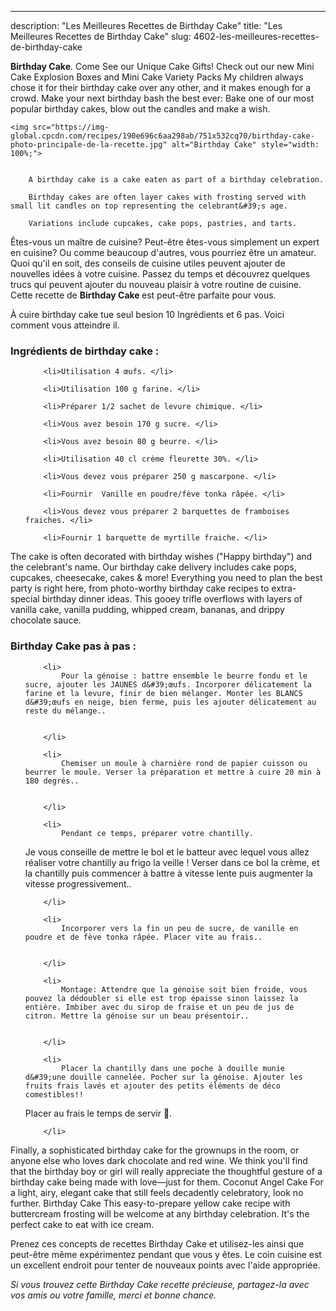 ---
description: "Les Meilleures Recettes de Birthday Cake"
title: "Les Meilleures Recettes de Birthday Cake"
slug: 4602-les-meilleures-recettes-de-birthday-cake

<p>
	<strong>Birthday Cake</strong>. 
	Come See our Unique Cake Gifts! Check out our new Mini Cake Explosion Boxes and Mini Cake Variety Packs My children always chose it for their birthday cake over any other, and it makes enough for a crowd. Make your next birthday bash the best ever: Bake one of our most popular birthday cakes, blow out the candles and make a wish.
</p>
<p>
	
	<img src="https://img-global.cpcdn.com/recipes/190e696c6aa298ab/751x532cq70/birthday-cake-photo-principale-de-la-recette.jpg" alt="Birthday Cake" style="width: 100%;">
	
	
		A birthday cake is a cake eaten as part of a birthday celebration.
	
		Birthday cakes are often layer cakes with frosting served with small lit candles on top representing the celebrant&#39;s age.
	
		Variations include cupcakes, cake pops, pastries, and tarts.
	
</p>

Êtes-vous un maître de cuisine? Peut-être êtes-vous simplement un expert en cuisine? Ou comme beaucoup d'autres, vous pourriez être un amateur. Quoi qu'il en soit, des conseils de cuisine utiles peuvent ajouter de nouvelles idées à votre cuisine. Passez du temps et découvrez quelques trucs qui peuvent ajouter du nouveau plaisir à votre routine de cuisine. Cette recette de <strong> Birthday Cake </strong> est peut-être parfaite pour vous.

<!--inarticleads1-->

À cuire birthday cake tue seul besion 10 Ingrédients et 6 pas. Voici comment vous atteindre il.

<h3>Ingrédients de birthday cake :</h3>

<ol>
	
		<li>Utilisation 4 œufs. </li>
	
		<li>Utilisation 100 g farine. </li>
	
		<li>Préparer 1/2 sachet de levure chimique. </li>
	
		<li>Vous avez besoin 170 g sucre. </li>
	
		<li>Vous avez besoin 80 g beurre. </li>
	
		<li>Utilisation 40 cl crème fleurette 30%. </li>
	
		<li>Vous devez vous préparer 250 g mascarpone. </li>
	
		<li>Fournir  Vanille en poudre/fève tonka râpée. </li>
	
		<li>Vous devez vous préparer 2 barquettes de framboises fraiches. </li>
	
		<li>Fournir 1 barquette de myrtille fraiche. </li>
	
</ol>

The cake is often decorated with birthday wishes (&#34;Happy birthday&#34;) and the celebrant&#39;s name. Our birthday cake delivery includes cake pops, cupcakes, cheesecake, cakes &amp; more! Everything you need to plan the best party is right here, from photo-worthy birthday cake recipes to extra-special birthday dinner ideas. This gooey trifle overflows with layers of vanilla cake, vanilla pudding, whipped cream, bananas, and drippy chocolate sauce. 

<!--inarticleads2-->

<h3>Birthday Cake pas à pas :</h3>

<ol>
	
		<li>
			Pour la génoise : battre ensemble le beurre fondu et le sucre, ajouter les JAUNES d&#39;œufs. Incorporer délicatement la farine et la levure, finir de bien mélanger. Monter les BLANCS d&#39;œufs en neige, bien ferme, puis les ajouter délicatement au reste du mélange..
			
			
		</li>
	
		<li>
			Chemiser un moule à charnière rond de papier cuisson ou beurrer le moule. Verser la préparation et mettre à cuire 20 min à 180 degrés..
			
			
		</li>
	
		<li>
			Pendant ce temps, préparer votre chantilly. 
Je vous conseille de mettre le bol et le batteur avec lequel vous allez réaliser votre chantilly au frigo la veille ! 
Verser dans ce bol la crème, et la chantilly puis commencer à battre à vitesse lente puis augmenter la vitesse progressivement..
			
			
		</li>
	
		<li>
			Incorporer vers la fin un peu de sucre, de vanille en poudre et de fève tonka râpée. Placer vite au frais..
			
			
		</li>
	
		<li>
			Montage: Attendre que la génoise soit bien froide, vous pouvez la dédoubler si elle est trop épaisse sinon laissez la entière. Imbiber avec du sirop de fraise et un peu de jus de citron. Mettre la génoise sur un beau présentoir..
			
			
		</li>
	
		<li>
			Placer la chantilly dans une poche à douille munie d&#39;une douille cannelée. Pocher sur la génoise. Ajouter les fruits frais lavés et ajouter des petits éléments de déco comestibles!!

Placer au frais le temps de servir 🎂.
			
			
		</li>
	
</ol>

Finally, a sophisticated birthday cake for the grownups in the room, or anyone else who loves dark chocolate and red wine. We think you&#39;ll find that the birthday boy or girl will really appreciate the thoughtful gesture of a birthday cake being made with love—just for them. Coconut Angel Cake For a light, airy, elegant cake that still feels decadently celebratory, look no further. Birthday Cake This easy-to-prepare yellow cake recipe with buttercream frosting will be welcome at any birthday celebration. It&#39;s the perfect cake to eat with ice cream. 

<!--inarticleads1-->

<p>
Prenez ces concepts de recettes Birthday Cake et utilisez-les ainsi que peut-être même expérimentez pendant que vous y êtes. Le coin cuisine est un excellent endroit pour tenter de nouveaux points avec l'aide appropriée.
</p>

<p>
<i>Si vous trouvez cette Birthday Cake recette précieuse, partagez-la avec vos amis ou votre famille, merci et bonne chance.</i>
</p>
